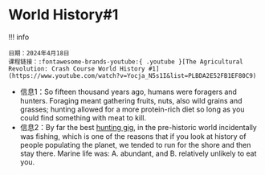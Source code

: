 # World History#1
!!! info 

    日期：2024年4月18日
    课程链接：:fontawesome-brands-youtube:{ .youtube }[The Agricultural Revolution: Crash Course World History #1](https://www.youtube.com/watch?v=Yocja_N5s1I&list=PLBDA2E52FB1EF80C9) 

+ 信息1：So fifteen thousand years ago, humans were foragers and hunters. Foraging meant gathering fruits, nuts, also wild grains and grasses; hunting allowed for a more protein-rich diet so long as you could find something with meat to kill.
+ 信息2：By far the best [hunting gig](https://www.wikiwand.com/en/Gigging "这里指狩猎活动"), in the pre-historic world incidentally was fishing, which is one of the reasons that if you look at history of people populating the planet, we tended to run for the shore and then stay there. Marine life was: A. abundant, and B. relatively unlikely to eat you.
